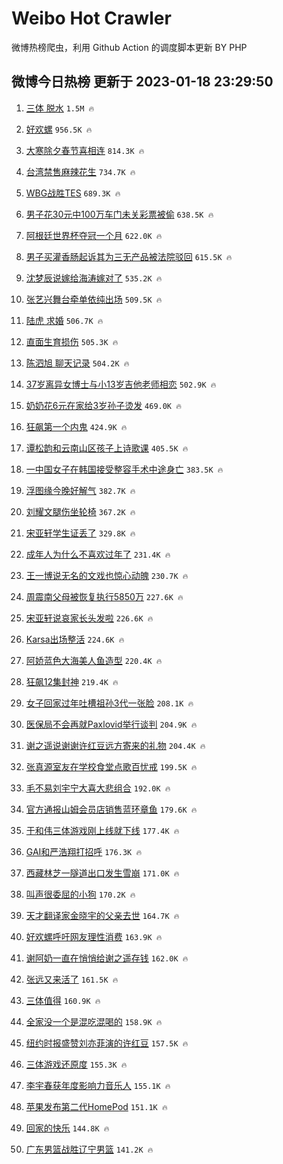 # Weibo Hot Crawler 



微博热榜爬虫，利用 Github Action 的调度脚本更新 BY PHP 


## 微博今日热榜 更新于 2023-01-18 23:29:50 
1. [三体 脱水](https://s.weibo.com/weibo?q=%E4%B8%89%E4%BD%93%20%E8%84%B1%E6%B0%B4&t=31&band_rank=1&Refer=top) `1.5M 🔥` 

1. [好欢螺](https://s.weibo.com/weibo?q=%E5%A5%BD%E6%AC%A2%E8%9E%BA&t=31&band_rank=2&Refer=top) `956.5K 🔥` 

1. [大寒除夕春节喜相连](https://s.weibo.com/weibo?q=%23%E5%A4%A7%E5%AF%92%E9%99%A4%E5%A4%95%E6%98%A5%E8%8A%82%E5%96%9C%E7%9B%B8%E8%BF%9E%23&t=31&band_rank=3&Refer=top) `814.3K 🔥` 

1. [台湾禁售麻辣花生](https://s.weibo.com/weibo?q=%23%E5%8F%B0%E6%B9%BE%E7%A6%81%E5%94%AE%E9%BA%BB%E8%BE%A3%E8%8A%B1%E7%94%9F%23&t=31&band_rank=4&Refer=top) `734.7K 🔥` 

1. [WBG战胜TES](https://s.weibo.com/weibo?q=%23WBG%E6%88%98%E8%83%9CTES%23&t=31&band_rank=5&Refer=top) `689.3K 🔥` 

1. [男子花30元中100万车门未关彩票被偷](https://s.weibo.com/weibo?q=%23%E7%94%B7%E5%AD%90%E8%8A%B130%E5%85%83%E4%B8%AD100%E4%B8%87%E8%BD%A6%E9%97%A8%E6%9C%AA%E5%85%B3%E5%BD%A9%E7%A5%A8%E8%A2%AB%E5%81%B7%23&t=31&band_rank=6&Refer=top) `638.5K 🔥` 

1. [阿根廷世界杯夺冠一个月](https://s.weibo.com/weibo?q=%23%E9%98%BF%E6%A0%B9%E5%BB%B7%E4%B8%96%E7%95%8C%E6%9D%AF%E5%A4%BA%E5%86%A0%E4%B8%80%E4%B8%AA%E6%9C%88%23&t=31&band_rank=7&Refer=top) `622.0K 🔥` 

1. [男子买灌香肠起诉其为三无产品被法院驳回](https://s.weibo.com/weibo?q=%23%E7%94%B7%E5%AD%90%E4%B9%B0%E7%81%8C%E9%A6%99%E8%82%A0%E8%B5%B7%E8%AF%89%E5%85%B6%E4%B8%BA%E4%B8%89%E6%97%A0%E4%BA%A7%E5%93%81%E8%A2%AB%E6%B3%95%E9%99%A2%E9%A9%B3%E5%9B%9E%23&t=31&band_rank=8&Refer=top) `615.5K 🔥` 

1. [沈梦辰说嫁给海涛嫁对了](https://s.weibo.com/weibo?q=%23%E6%B2%88%E6%A2%A6%E8%BE%B0%E8%AF%B4%E5%AB%81%E7%BB%99%E6%B5%B7%E6%B6%9B%E5%AB%81%E5%AF%B9%E4%BA%86%23&t=31&band_rank=9&Refer=top) `535.2K 🔥` 

1. [张艺兴舞台牵单依纯出场](https://s.weibo.com/weibo?q=%23%E5%BC%A0%E8%89%BA%E5%85%B4%E8%88%9E%E5%8F%B0%E7%89%B5%E5%8D%95%E4%BE%9D%E7%BA%AF%E5%87%BA%E5%9C%BA%23&t=31&band_rank=10&Refer=top) `509.5K 🔥` 

1. [陆虎 求婚](https://s.weibo.com/weibo?q=%E9%99%86%E8%99%8E%20%E6%B1%82%E5%A9%9A&t=31&band_rank=11&Refer=top) `506.7K 🔥` 

1. [直面生育损伤](https://s.weibo.com/weibo?q=%23%E7%9B%B4%E9%9D%A2%E7%94%9F%E8%82%B2%E6%8D%9F%E4%BC%A4%23&t=31&band_rank=12&Refer=top) `505.3K 🔥` 

1. [陈泗旭 聊天记录](https://s.weibo.com/weibo?q=%E9%99%88%E6%B3%97%E6%97%AD%20%E8%81%8A%E5%A4%A9%E8%AE%B0%E5%BD%95&t=31&band_rank=13&Refer=top) `504.2K 🔥` 

1. [37岁离异女博士与小13岁吉他老师相恋](https://s.weibo.com/weibo?q=%2337%E5%B2%81%E7%A6%BB%E5%BC%82%E5%A5%B3%E5%8D%9A%E5%A3%AB%E4%B8%8E%E5%B0%8F13%E5%B2%81%E5%90%89%E4%BB%96%E8%80%81%E5%B8%88%E7%9B%B8%E6%81%8B%23&t=31&band_rank=14&Refer=top) `502.9K 🔥` 

1. [奶奶花6元在家给3岁孙子烫发](https://s.weibo.com/weibo?q=%23%E5%A5%B6%E5%A5%B6%E8%8A%B16%E5%85%83%E5%9C%A8%E5%AE%B6%E7%BB%993%E5%B2%81%E5%AD%99%E5%AD%90%E7%83%AB%E5%8F%91%23&t=31&band_rank=15&Refer=top) `469.0K 🔥` 

1. [狂飙第一个内鬼](https://s.weibo.com/weibo?q=%23%E7%8B%82%E9%A3%99%E7%AC%AC%E4%B8%80%E4%B8%AA%E5%86%85%E9%AC%BC%23&t=31&band_rank=16&Refer=top) `424.9K 🔥` 

1. [谭松韵和云南山区孩子上诗歌课](https://s.weibo.com/weibo?q=%23%E8%B0%AD%E6%9D%BE%E9%9F%B5%E5%92%8C%E4%BA%91%E5%8D%97%E5%B1%B1%E5%8C%BA%E5%AD%A9%E5%AD%90%E4%B8%8A%E8%AF%97%E6%AD%8C%E8%AF%BE%23&t=31&band_rank=17&Refer=top) `405.5K 🔥` 

1. [一中国女子在韩国接受整容手术中途身亡](https://s.weibo.com/weibo?q=%23%E4%B8%80%E4%B8%AD%E5%9B%BD%E5%A5%B3%E5%AD%90%E5%9C%A8%E9%9F%A9%E5%9B%BD%E6%8E%A5%E5%8F%97%E6%95%B4%E5%AE%B9%E6%89%8B%E6%9C%AF%E4%B8%AD%E9%80%94%E8%BA%AB%E4%BA%A1%23&t=31&band_rank=18&Refer=top) `383.5K 🔥` 

1. [浮图缘今晚好解气](https://s.weibo.com/weibo?q=%23%E6%B5%AE%E5%9B%BE%E7%BC%98%E4%BB%8A%E6%99%9A%E5%A5%BD%E8%A7%A3%E6%B0%94%23&t=31&band_rank=19&Refer=top) `382.7K 🔥` 

1. [刘耀文腿伤坐轮椅](https://s.weibo.com/weibo?q=%23%E5%88%98%E8%80%80%E6%96%87%E8%85%BF%E4%BC%A4%E5%9D%90%E8%BD%AE%E6%A4%85%23&t=31&band_rank=20&Refer=top) `367.2K 🔥` 

1. [宋亚轩学生证丢了](https://s.weibo.com/weibo?q=%23%E5%AE%8B%E4%BA%9A%E8%BD%A9%E5%AD%A6%E7%94%9F%E8%AF%81%E4%B8%A2%E4%BA%86%23&t=31&band_rank=21&Refer=top) `329.8K 🔥` 

1. [成年人为什么不喜欢过年了](https://s.weibo.com/weibo?q=%23%E6%88%90%E5%B9%B4%E4%BA%BA%E4%B8%BA%E4%BB%80%E4%B9%88%E4%B8%8D%E5%96%9C%E6%AC%A2%E8%BF%87%E5%B9%B4%E4%BA%86%23&t=31&band_rank=22&Refer=top) `231.4K 🔥` 

1. [王一博说无名的文戏也惊心动魄](https://s.weibo.com/weibo?q=%23%E7%8E%8B%E4%B8%80%E5%8D%9A%E8%AF%B4%E6%97%A0%E5%90%8D%E7%9A%84%E6%96%87%E6%88%8F%E4%B9%9F%E6%83%8A%E5%BF%83%E5%8A%A8%E9%AD%84%23&t=31&band_rank=23&Refer=top) `230.7K 🔥` 

1. [周震南父母被恢复执行5850万](https://s.weibo.com/weibo?q=%23%E5%91%A8%E9%9C%87%E5%8D%97%E7%88%B6%E6%AF%8D%E8%A2%AB%E6%81%A2%E5%A4%8D%E6%89%A7%E8%A1%8C5850%E4%B8%87%23&t=31&band_rank=24&Refer=top) `227.6K 🔥` 

1. [宋亚轩说哀家长头发啦](https://s.weibo.com/weibo?q=%23%E5%AE%8B%E4%BA%9A%E8%BD%A9%E8%AF%B4%E5%93%80%E5%AE%B6%E9%95%BF%E5%A4%B4%E5%8F%91%E5%95%A6%23&t=31&band_rank=25&Refer=top) `226.6K 🔥` 

1. [Karsa出场整活](https://s.weibo.com/weibo?q=%23Karsa%E5%87%BA%E5%9C%BA%E6%95%B4%E6%B4%BB%23&t=31&band_rank=26&Refer=top) `224.6K 🔥` 

1. [阿娇蓝色大海美人鱼造型](https://s.weibo.com/weibo?q=%23%E9%98%BF%E5%A8%87%E8%93%9D%E8%89%B2%E5%A4%A7%E6%B5%B7%E7%BE%8E%E4%BA%BA%E9%B1%BC%E9%80%A0%E5%9E%8B%23&t=31&band_rank=27&Refer=top) `220.4K 🔥` 

1. [狂飙12集封神](https://s.weibo.com/weibo?q=%23%E7%8B%82%E9%A3%9912%E9%9B%86%E5%B0%81%E7%A5%9E%23&t=31&band_rank=28&Refer=top) `219.4K 🔥` 

1. [女子回家过年吐槽祖孙3代一张脸](https://s.weibo.com/weibo?q=%23%E5%A5%B3%E5%AD%90%E5%9B%9E%E5%AE%B6%E8%BF%87%E5%B9%B4%E5%90%90%E6%A7%BD%E7%A5%96%E5%AD%993%E4%BB%A3%E4%B8%80%E5%BC%A0%E8%84%B8%23&t=31&band_rank=29&Refer=top) `208.1K 🔥` 

1. [医保局不会再就Paxlovid举行谈判](https://s.weibo.com/weibo?q=%23%E5%8C%BB%E4%BF%9D%E5%B1%80%E4%B8%8D%E4%BC%9A%E5%86%8D%E5%B0%B1Paxlovid%E4%B8%BE%E8%A1%8C%E8%B0%88%E5%88%A4%23&t=31&band_rank=30&Refer=top) `204.9K 🔥` 

1. [谢之遥说谢谢许红豆远方寄来的礼物](https://s.weibo.com/weibo?q=%23%E8%B0%A2%E4%B9%8B%E9%81%A5%E8%AF%B4%E8%B0%A2%E8%B0%A2%E8%AE%B8%E7%BA%A2%E8%B1%86%E8%BF%9C%E6%96%B9%E5%AF%84%E6%9D%A5%E7%9A%84%E7%A4%BC%E7%89%A9%23&t=31&band_rank=31&Refer=top) `204.4K 🔥` 

1. [张真源室友在学校食堂点歌百忧戒](https://s.weibo.com/weibo?q=%23%E5%BC%A0%E7%9C%9F%E6%BA%90%E5%AE%A4%E5%8F%8B%E5%9C%A8%E5%AD%A6%E6%A0%A1%E9%A3%9F%E5%A0%82%E7%82%B9%E6%AD%8C%E7%99%BE%E5%BF%A7%E6%88%92%23&t=31&band_rank=32&Refer=top) `199.5K 🔥` 

1. [毛不易刘宇宁大喜大悲组合](https://s.weibo.com/weibo?q=%23%E6%AF%9B%E4%B8%8D%E6%98%93%E5%88%98%E5%AE%87%E5%AE%81%E5%A4%A7%E5%96%9C%E5%A4%A7%E6%82%B2%E7%BB%84%E5%90%88%23&t=31&band_rank=33&Refer=top) `192.0K 🔥` 

1. [官方通报山姆会员店销售蓝环章鱼](https://s.weibo.com/weibo?q=%23%E5%AE%98%E6%96%B9%E9%80%9A%E6%8A%A5%E5%B1%B1%E5%A7%86%E4%BC%9A%E5%91%98%E5%BA%97%E9%94%80%E5%94%AE%E8%93%9D%E7%8E%AF%E7%AB%A0%E9%B1%BC%23&t=31&band_rank=34&Refer=top) `179.6K 🔥` 

1. [于和伟三体游戏刚上线就下线](https://s.weibo.com/weibo?q=%23%E4%BA%8E%E5%92%8C%E4%BC%9F%E4%B8%89%E4%BD%93%E6%B8%B8%E6%88%8F%E5%88%9A%E4%B8%8A%E7%BA%BF%E5%B0%B1%E4%B8%8B%E7%BA%BF%23&t=31&band_rank=35&Refer=top) `177.4K 🔥` 

1. [GAI和严浩翔打招呼](https://s.weibo.com/weibo?q=%23GAI%E5%92%8C%E4%B8%A5%E6%B5%A9%E7%BF%94%E6%89%93%E6%8B%9B%E5%91%BC%23&t=31&band_rank=36&Refer=top) `176.3K 🔥` 

1. [西藏林芝一隧道出口发生雪崩](https://s.weibo.com/weibo?q=%23%E8%A5%BF%E8%97%8F%E6%9E%97%E8%8A%9D%E4%B8%80%E9%9A%A7%E9%81%93%E5%87%BA%E5%8F%A3%E5%8F%91%E7%94%9F%E9%9B%AA%E5%B4%A9%23&t=31&band_rank=37&Refer=top) `171.0K 🔥` 

1. [叫声很委屈的小狗](https://s.weibo.com/weibo?q=%23%E5%8F%AB%E5%A3%B0%E5%BE%88%E5%A7%94%E5%B1%88%E7%9A%84%E5%B0%8F%E7%8B%97%23&t=31&band_rank=38&Refer=top) `170.2K 🔥` 

1. [天才翻译家金晓宇的父亲去世](https://s.weibo.com/weibo?q=%23%E5%A4%A9%E6%89%8D%E7%BF%BB%E8%AF%91%E5%AE%B6%E9%87%91%E6%99%93%E5%AE%87%E7%9A%84%E7%88%B6%E4%BA%B2%E5%8E%BB%E4%B8%96%23&t=31&band_rank=39&Refer=top) `164.7K 🔥` 

1. [好欢螺呼吁网友理性消费](https://s.weibo.com/weibo?q=%23%E5%A5%BD%E6%AC%A2%E8%9E%BA%E5%91%BC%E5%90%81%E7%BD%91%E5%8F%8B%E7%90%86%E6%80%A7%E6%B6%88%E8%B4%B9%23&t=31&band_rank=40&Refer=top) `163.9K 🔥` 

1. [谢阿奶一直在悄悄给谢之遥存钱](https://s.weibo.com/weibo?q=%23%E8%B0%A2%E9%98%BF%E5%A5%B6%E4%B8%80%E7%9B%B4%E5%9C%A8%E6%82%84%E6%82%84%E7%BB%99%E8%B0%A2%E4%B9%8B%E9%81%A5%E5%AD%98%E9%92%B1%23&t=31&band_rank=41&Refer=top) `162.0K 🔥` 

1. [张远又来活了](https://s.weibo.com/weibo?q=%23%E5%BC%A0%E8%BF%9C%E5%8F%88%E6%9D%A5%E6%B4%BB%E4%BA%86%23&t=31&band_rank=42&Refer=top) `161.5K 🔥` 

1. [三体值得](https://s.weibo.com/weibo?q=%23%E4%B8%89%E4%BD%93%E5%80%BC%E5%BE%97%23&t=31&band_rank=43&Refer=top) `160.9K 🔥` 

1. [全家没一个是混吃混喝的](https://s.weibo.com/weibo?q=%23%E5%85%A8%E5%AE%B6%E6%B2%A1%E4%B8%80%E4%B8%AA%E6%98%AF%E6%B7%B7%E5%90%83%E6%B7%B7%E5%96%9D%E7%9A%84%23&t=31&band_rank=44&Refer=top) `158.9K 🔥` 

1. [纽约时报盛赞刘亦菲演的许红豆](https://s.weibo.com/weibo?q=%23%E7%BA%BD%E7%BA%A6%E6%97%B6%E6%8A%A5%E7%9B%9B%E8%B5%9E%E5%88%98%E4%BA%A6%E8%8F%B2%E6%BC%94%E7%9A%84%E8%AE%B8%E7%BA%A2%E8%B1%86%23&t=31&band_rank=45&Refer=top) `157.5K 🔥` 

1. [三体游戏还原度](https://s.weibo.com/weibo?q=%23%E4%B8%89%E4%BD%93%E6%B8%B8%E6%88%8F%E8%BF%98%E5%8E%9F%E5%BA%A6%23&t=31&band_rank=46&Refer=top) `155.3K 🔥` 

1. [李宇春获年度影响力音乐人](https://s.weibo.com/weibo?q=%23%E6%9D%8E%E5%AE%87%E6%98%A5%E8%8E%B7%E5%B9%B4%E5%BA%A6%E5%BD%B1%E5%93%8D%E5%8A%9B%E9%9F%B3%E4%B9%90%E4%BA%BA%23&t=31&band_rank=47&Refer=top) `155.1K 🔥` 

1. [苹果发布第二代HomePod](https://s.weibo.com/weibo?q=%23%E8%8B%B9%E6%9E%9C%E5%8F%91%E5%B8%83%E7%AC%AC%E4%BA%8C%E4%BB%A3HomePod%23&t=31&band_rank=48&Refer=top) `151.1K 🔥` 

1. [回家的快乐](https://s.weibo.com/weibo?q=%23%E5%9B%9E%E5%AE%B6%E7%9A%84%E5%BF%AB%E4%B9%90%23&t=31&band_rank=49&Refer=top) `144.8K 🔥` 

1. [广东男篮战胜辽宁男篮](https://s.weibo.com/weibo?q=%23%E5%B9%BF%E4%B8%9C%E7%94%B7%E7%AF%AE%E6%88%98%E8%83%9C%E8%BE%BD%E5%AE%81%E7%94%B7%E7%AF%AE%23&t=31&band_rank=50&Refer=top) `141.2K 🔥` 

